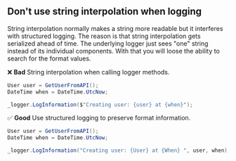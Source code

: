 ## Don't use string interpolation when logging
String interpolation normally makes a string more readable but it interferes with structured logging.
The reason is that string interpolation gets serialized ahead of time. The underlying logger just sees "one" string instead of its individual components.
With that you will loose the ability to search for the format values.

❌ **Bad** String interpolation when calling logger methods.
```csharp
User user = GetUserFromAPI();
DateTime when = DateTime.UtcNow;

_logger.LogInformation($"Creating user: {user} at {when}");
```

✅ **Good** Use structured logging to preserve format information.
```csharp
User user = GetUserFromAPI();
DateTime when = DateTime.UtcNow;

_logger.LogInformation("Creating user: {User} at {When} ", user, when);
```